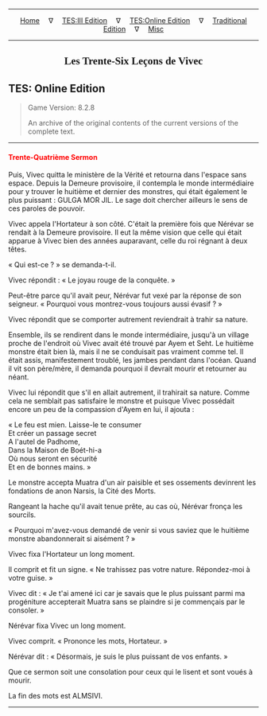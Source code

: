 
---

<!-- Jekyll Page Links -->

<center>
<a href="../../../../index.html">Home</a>
&emsp;&nabla;&emsp;
<a href="../../../index-tes3.html">TES:III Edition</a>
&emsp;&nabla;&emsp;
<a href="../../../index-teso.html">TES:Online Edition</a>
&emsp;&nabla;&emsp;
<a href="../../../index-traditional.html">Traditional Edition</a>
&emsp;&nabla;&emsp;
<a href="../../../index-misc.html">Misc</a>
</center>

<!-- Markdown Body Below: -->

---

<center>
<h2><span style="font-family:Georgia">Les Trente-Six Leçons de Vivec</span></h2>
</center>

## TES: Online Edition

> Game Version: 8.2.8
>
> An archive of the original contents of the current versions of the complete text.

---

#### <span style="color:red">Trente-Quatrième Sermon</span>

Puis, Vivec quitta le ministère de la Vérité et retourna dans l'espace sans espace. Depuis la Demeure provisoire, il contempla le monde intermédiaire pour y trouver le huitième et dernier des monstres, qui était également le plus puissant : GULGA MOR JIL. Le sage doit chercher ailleurs le sens de ces paroles de pouvoir.

Vivec appela l'Hortateur à son côté. C'était la première fois que Nérévar se rendait à la Demeure provisoire. Il eut la même vision que celle qui était apparue à Vivec bien des années auparavant, celle du roi régnant à deux têtes.

« Qui est-ce ? » se demanda-t-il.

Vivec répondit : « Le joyau rouge de la conquête. »

Peut-être parce qu'il avait peur, Nérévar fut vexé par la réponse de son seigneur. « Pourquoi vous montrez-vous toujours aussi évasif ? »

Vivec répondit que se comporter autrement reviendrait à trahir sa nature.

Ensemble, ils se rendirent dans le monde intermédiaire, jusqu'à un village proche de l'endroit où Vivec avait été trouvé par Ayem et Seht. Le huitième monstre était bien là, mais il ne se conduisait pas vraiment comme tel. Il était assis, manifestement troublé, les jambes pendant dans l'océan. Quand il vit son père/mère, il demanda pourquoi il devrait mourir et retourner au néant.

Vivec lui répondit que s'il en allait autrement, il trahirait sa nature. Comme cela ne semblait pas satisfaire le monstre et puisque Vivec possédait encore un peu de la compassion d'Ayem en lui, il ajouta :

« Le feu est mien. Laisse-le te consumer\
Et créer un passage secret\
A l'autel de Padhome,\
Dans la Maison de Boét-hi-a\
Où nous seront en sécurité\
Et en de bonnes mains. »

Le monstre accepta Muatra d'un air paisible et ses ossements devinrent les fondations de anon Narsis, la Cité des Morts.

Rangeant la hache qu'il avait tenue prête, au cas où, Nérévar fronça les sourcils.

« Pourquoi m'avez-vous demandé de venir si vous saviez que le huitième monstre abandonnerait si aisément ? »

Vivec fixa l'Hortateur un long moment.

Il comprit et fit un signe. « Ne trahissez pas votre nature. Répondez-moi à votre guise. »

Vivec dit : « Je t'ai amené ici car je savais que le plus puissant parmi ma progéniture accepterait Muatra sans se plaindre si je commençais par le consoler. »

Nérévar fixa Vivec un long moment.

Vivec comprit. « Prononce les mots, Hortateur. »

Nérévar dit : « Désormais, je suis le plus puissant de vos enfants. »

Que ce sermon soit une consolation pour ceux qui le lisent et sont voués à mourir.

La fin des mots est ALMSIVI.

---
